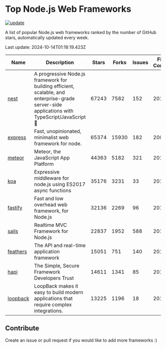 # Top Node.js Web Frameworks

[![update](https://github.com/sunnysid3up/nodejs-web-frameworks/actions/workflows/update.yml/badge.svg)](https://github.com/sunnysid3up/nodejs-web-frameworks/actions/workflows/update.yml)

A list of popular Node.js web frameworks ranked by the number of GitHub stars, automatically updated every week.

Last update: 2024-10-14T01:18:19.423Z

| Name          | Description          | Stars                     | Forks          | Issues               | First Commit        | Last Commit         | Language          |
|---------------|----------------------|---------------------------|----------------|----------------------|---------------------|---------------------|-------------------|
| [nest](https://github.com/nestjs/nest) | A progressive Node.js framework for building efficient, scalable, and enterprise-grade server-side applications with TypeScript/JavaScript 🚀 | 67243 | 7582 | 152 | 2017 | 2024-10-13 | TS |
| [express](https://github.com/expressjs/express) | Fast, unopinionated, minimalist web framework for node. | 65374 | 15930 | 182 | 2009 | 2024-10-13 | JS |
| [meteor](https://github.com/meteor/meteor) | Meteor, the JavaScript App Platform | 44363 | 5182 | 321 | 2012 | 2024-10-13 | JS |
| [koa](https://github.com/koajs/koa) | Expressive middleware for node.js using ES2017 async functions | 35176 | 3231 | 33 | 2013 | 2024-10-14 | JS |
| [fastify](https://github.com/fastify/fastify) | Fast and low overhead web framework, for Node.js | 32136 | 2269 | 96 | 2016 | 2024-10-14 | JS |
| [sails](https://github.com/balderdashy/sails) | Realtime MVC Framework for Node.js | 22837 | 1952 | 588 | 2012 | 2024-10-13 | JS |
| [feathers](https://github.com/feathersjs/feathers) | The API and real-time application framework | 15051 | 751 | 140 | 2011 | 2024-10-13 | TS |
| [hapi](https://github.com/hapijs/hapi) | The Simple, Secure Framework Developers Trust | 14611 | 1341 | 85 | 2011 | 2024-10-12 | JS |
| [loopback](https://github.com/strongloop/loopback) | LoopBack makes it easy to build modern applications that require complex integrations. | 13225 | 1196 | 18 | 2013 | 2024-10-12 | JS |

## Contribute 

Create an issue or pull request if you would like to add more frameworks :)